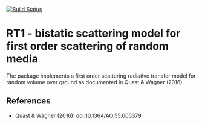 [![Build Status](https://travis-ci.org/pygeo/rt1.svg?branch=master)](https://travis-ci.org/pygeo/rt1)

# RT1 - bistatic scattering model for first order scattering of random media

The package implements a first order scattering radiative transfer model for random volume over ground as documented in Quast & Wagner (2016).



## References
* Quast & Wagner (2016): doi:10.1364/AO.55.005379


